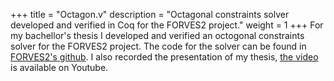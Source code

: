 +++
title = "Octagon.v"
description = "Octagonal constraints solver developed and verified in Coq for the FORVES2 project."
weight = 1
+++
For my bachellor's thesis I developed and verified an octogonal constraints solver for the FORVES2 project.
The code for the solver can be found in [FORVES2's github](https://github.com/costa-group/forves2/blob/1aabbbedaaf9e7be3588b9508c49d0e7acf20b0a/octagon.v). I also recorded the presentation of my thesis, [the video](https://youtu.be/Nm9-AZ4HV4w) is available on Youtube.

